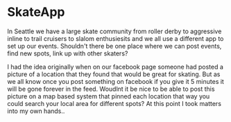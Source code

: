 # SkateApp
In Seattle we have a large skate community from roller derby to aggressive inline to trail cruisers to slalom enthusiesits and we all use a different app to set up our events. Shouldn't there be one place where we can post events, find new spots, link up with other skaters?

I had the idea originally when on our facebook page someone had posted a picture of a location that they found that would be great for skating. But as we all know once you post something on facebook if you give it 5 minutes it will be gone forever in the feed. Woudlnt it be nice to be able to post this picture on a map based system that pinned each location that way you could search your local area for different spots? At this point I took matters into my own hands..
